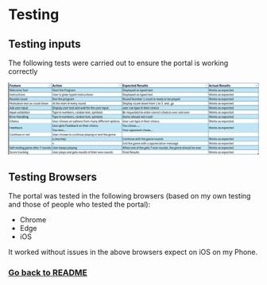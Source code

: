 # Testing
## Testing inputs
The following tests were carried out to ensure the portal is working correctly

![testing-excel](image.png)



## Testing Browsers
The portal was tested in the following browsers (based on my own testing and those of people who tested the portal):

- Chrome
- Edge
- iOS

It worked without issues in the above browsers expect on iOS on my Phone.

### [Go back to README](../README.md)